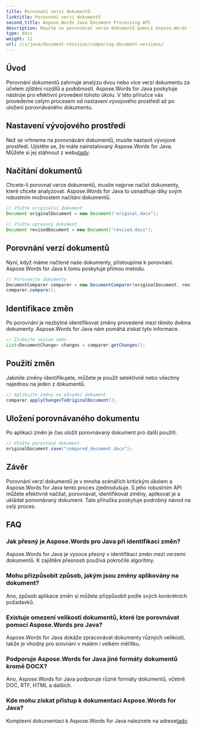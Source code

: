 ```yaml
---
title: Porovnání verzí dokumentů
linktitle: Porovnání verzí dokumentů
second_title: Aspose.Words Java Document Processing API
description: Naučte se porovnávat verze dokumentů pomocí Aspose.Words for Java. Podrobný průvodce pro efektivní správu verzí.
type: docs
weight: 11
url: /cs/java/document-revision/comparing-document-versions/
---
```


## Úvod

Porovnání dokumentů zahrnuje analýzu dvou nebo více verzí dokumentu za účelem zjištění rozdílů a podobností. Aspose.Words for Java poskytuje nástroje pro efektivní provedení tohoto úkolu. V této příručce vás provedeme celým procesem od nastavení vývojového prostředí až po uložení porovnávaného dokumentu.

## Nastavení vývojového prostředí

Než se vrhneme na porovnávání dokumentů, musíte nastavit vývojové prostředí. Ujistěte se, že máte nainstalovaný Aspose.Words for Java. Můžete si jej stáhnout z webu[tady](https://releases.aspose.com/words/java/).

## Načítání dokumentů

Chcete-li porovnat verze dokumentů, musíte nejprve načíst dokumenty, které chcete analyzovat. Aspose.Words for Java to usnadňuje díky svým robustním možnostem načítání dokumentů.

```java
// Vložte originální dokument
Document originalDocument = new Document("original.docx");

// Vložte upravený dokument
Document revisedDocument = new Document("revised.docx");
```

## Porovnání verzí dokumentů

Nyní, když máme načtené naše dokumenty, přistoupíme k porovnání. Aspose.Words for Java k tomu poskytuje přímou metodu.

```java
// Porovnejte dokumenty
DocumentComparer comparer = new DocumentComparer(originalDocument, revisedDocument);
comparer.compare();
```

## Identifikace změn

Po porovnání je nezbytné identifikovat změny provedené mezi těmito dvěma dokumenty. Aspose.Words for Java nám pomáhá získat tyto informace.

```java
// Získejte seznam změn
List<DocumentChange> changes = comparer.getChanges();
```

## Použití změn

Jakmile změny identifikujete, můžete je použít selektivně nebo všechny najednou na jeden z dokumentů.

```java
// Aplikujte změny na původní dokument
comparer.applyChangesToOriginalDocument();
```

## Uložení porovnávaného dokumentu

Po aplikaci změn je čas uložit porovnávaný dokument pro další použití.

```java
// Uložte porovnaný dokument
originalDocument.save("compared_document.docx");
```

## Závěr

Porovnání verzí dokumentů je v mnoha scénářích kritickým úkolem a Aspose.Words for Java tento proces zjednodušuje. S jeho robustním API můžete efektivně načítat, porovnávat, identifikovat změny, aplikovat je a ukládat porovnávaný dokument. Tato příručka poskytuje podrobný návod na celý proces.

## FAQ

### Jak přesný je Aspose.Words pro Java při identifikaci změn?

Aspose.Words for Java je vysoce přesný v identifikaci změn mezi verzemi dokumentů. K zajištění přesnosti používá pokročilé algoritmy.

### Mohu přizpůsobit způsob, jakým jsou změny aplikovány na dokument?

Ano, způsob aplikace změn si můžete přizpůsobit podle svých konkrétních požadavků.

### Existuje omezení velikosti dokumentů, které lze porovnávat pomocí Aspose.Words pro Java?

Aspose.Words for Java dokáže zpracovávat dokumenty různých velikostí, takže je vhodný pro srovnání v malém i velkém měřítku.

### Podporuje Aspose.Words for Java jiné formáty dokumentů kromě DOCX?

Ano, Aspose.Words for Java podporuje různé formáty dokumentů, včetně DOC, RTF, HTML a dalších.

### Kde mohu získat přístup k dokumentaci Aspose.Words for Java?

Komplexní dokumentaci k Aspose.Words for Java naleznete na adrese[tady](https://reference.aspose.com/words/java/).